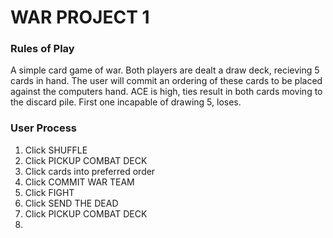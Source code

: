 <h1>WAR PROJECT 1</h1>

<h3>Rules of Play</h3>
<p>A simple card game of war. Both players are dealt a draw deck, recieving 5 cards in hand. The user will commit an ordering of these cards to be placed against the computers hand. ACE is high, ties result in 
both cards moving to the discard pile. First one incapable of drawing 5, loses.</p>

<h3>User Process</h3>
<ol>
    <li>Click SHUFFLE</li>
    <li>Click PICKUP COMBAT DECK</li>
    <li>Click cards into preferred order</li>
    <li>Click COMMIT WAR TEAM</li>
    <li>Click FIGHT</li>
    <li>Click SEND THE DEAD</li>
    <li>Click PICKUP COMBAT DECK</li>
    <li></li>
</ol>

